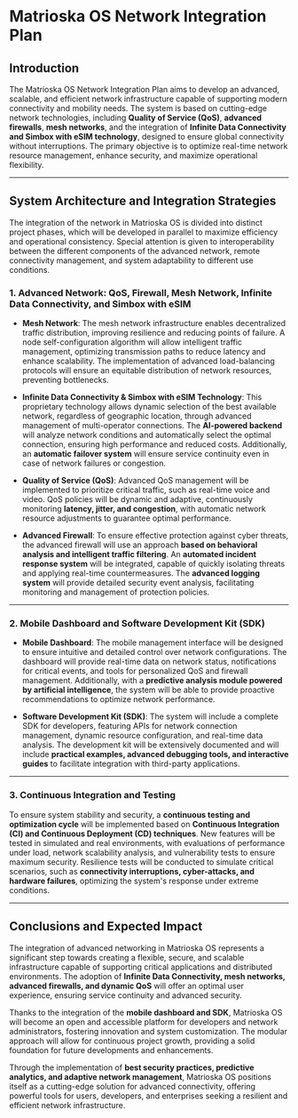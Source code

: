# **Matrioska OS Network Integration Plan**

## **Introduction**
The Matrioska OS Network Integration Plan aims to develop an advanced, scalable, and efficient network infrastructure capable of supporting modern connectivity and mobility needs. The system is based on cutting-edge network technologies, including **Quality of Service (QoS)**, **advanced firewalls**, **mesh networks**, and the integration of **Infinite Data Connectivity and Simbox with eSIM technology**, designed to ensure global connectivity without interruptions. The primary objective is to optimize real-time network resource management, enhance security, and maximize operational flexibility.

---

## **System Architecture and Integration Strategies**
The integration of the network in Matrioska OS is divided into distinct project phases, which will be developed in parallel to maximize efficiency and operational consistency. Special attention is given to interoperability between the different components of the advanced network, remote connectivity management, and system adaptability to different use conditions.

### **1. Advanced Network: QoS, Firewall, Mesh Network, Infinite Data Connectivity, and Simbox with eSIM**

- **Mesh Network**: The mesh network infrastructure enables decentralized traffic distribution, improving resilience and reducing points of failure. A node self-configuration algorithm will allow intelligent traffic management, optimizing transmission paths to reduce latency and enhance scalability. The implementation of advanced load-balancing protocols will ensure an equitable distribution of network resources, preventing bottlenecks.

- **Infinite Data Connectivity & Simbox with eSIM Technology**: This proprietary technology allows dynamic selection of the best available network, regardless of geographic location, through advanced management of multi-operator connections. The **AI-powered backend** will analyze network conditions and automatically select the optimal connection, ensuring high performance and reduced costs. Additionally, an **automatic failover system** will ensure service continuity even in case of network failures or congestion.

- **Quality of Service (QoS)**: Advanced QoS management will be implemented to prioritize critical traffic, such as real-time voice and video. QoS policies will be dynamic and adaptive, continuously monitoring **latency, jitter, and congestion**, with automatic network resource adjustments to guarantee optimal performance.

- **Advanced Firewall**: To ensure effective protection against cyber threats, the advanced firewall will use an approach **based on behavioral analysis and intelligent traffic filtering**. An **automated incident response system** will be integrated, capable of quickly isolating threats and applying real-time countermeasures. The **advanced logging system** will provide detailed security event analysis, facilitating monitoring and management of protection policies.

---

### **2. Mobile Dashboard and Software Development Kit (SDK)**

- **Mobile Dashboard**: The mobile management interface will be designed to ensure intuitive and detailed control over network configurations. The dashboard will provide real-time data on network status, notifications for critical events, and tools for personalized QoS and firewall management. Additionally, with a **predictive analysis module powered by artificial intelligence**, the system will be able to provide proactive recommendations to optimize network performance.

- **Software Development Kit (SDK)**: The system will include a complete SDK for developers, featuring APIs for network connection management, dynamic resource configuration, and real-time data analysis. The development kit will be extensively documented and will include **practical examples, advanced debugging tools, and interactive guides** to facilitate integration with third-party applications.

---

### **3. Continuous Integration and Testing**

To ensure system stability and security, a **continuous testing and optimization cycle** will be implemented based on **Continuous Integration (CI) and Continuous Deployment (CD) techniques**. New features will be tested in simulated and real environments, with evaluations of performance under load, network scalability analysis, and vulnerability tests to ensure maximum security. Resilience tests will be conducted to simulate critical scenarios, such as **connectivity interruptions, cyber-attacks, and hardware failures**, optimizing the system's response under extreme conditions.

---

## **Conclusions and Expected Impact**

The integration of advanced networking in Matrioska OS represents a significant step towards creating a flexible, secure, and scalable infrastructure capable of supporting critical applications and distributed environments. The adoption of **Infinite Data Connectivity, mesh networks, advanced firewalls, and dynamic QoS** will offer an optimal user experience, ensuring service continuity and advanced security.

Thanks to the integration of the **mobile dashboard and SDK**, Matrioska OS will become an open and accessible platform for developers and network administrators, fostering innovation and system customization. The modular approach will allow for continuous project growth, providing a solid foundation for future developments and enhancements.

Through the implementation of **best security practices, predictive analytics, and adaptive network management**, Matrioska OS positions itself as a cutting-edge solution for advanced connectivity, offering powerful tools for users, developers, and enterprises seeking a resilient and efficient network infrastructure.
